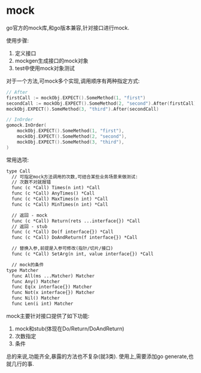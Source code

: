 # mock

go官方的mock库,和go版本兼容,针对接口进行mock.

使用步骤:

1. 定义接口
2. mockgen生成接口的mock对象
3. test中使用mock对象测试

对于一个方法,可mock多个实现,调用顺序有两种指定方式:

```go
// After
firstCall := mockObj.EXPECT().SomeMethod(1, "first")
secondCall := mockObj.EXPECT().SomeMethod(2, "second").After(firstCall)
mockObj.EXPECT().SomeMethod(3, "third").After(secondCall)

// InOrder
gomock.InOrder(
    mockObj.EXPECT().SomeMethod(1, "first"),
    mockObj.EXPECT().SomeMethod(2, "second"),
    mockObj.EXPECT().SomeMethod(3, "third"),
)
```

常用选项:

```txt
type Call
  // 可指定mock方法调用的次数,可结合某些业务场景来做测试:
  // 次数不对就报错
  func (c *Call) Times(n int) *Call
  func (c *Call) AnyTimes() *Call
  func (c *Call) MaxTimes(n int) *Call
  func (c *Call) MinTimes(n int) *Call

  // 返回 - mock
  func (c *Call) Return(rets ...interface{}) *Call
  // 返回 - stub
  func (c *Call) Do(f interface{}) *Call
  func (c *Call) DoAndReturn(f interface{}) *Call

  // 替换入参,前提是入参可修改(指针/切片/接口)
  func (c *Call) SetArg(n int, value interface{}) *Call

  // mock的条件
type Matcher
  func All(ms ...Matcher) Matcher
  func Any() Matcher
  func Eq(x interface{}) Matcher
  func Not(x interface{}) Matcher
  func Nil() Matcher
  func Len(i int) Matcher
```

mock主要针对接口提供了如下功能:

1. mock和stub(体现在Do/Return/DoAndReturn)
2. 次数指定
3. 条件

总的来说,功能齐全,暴露的方法也不复杂(就3类).
使用上,需要添加go generate,也就几行的事.
